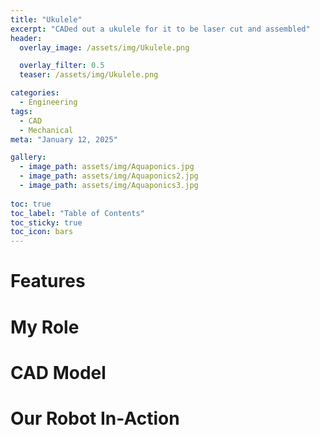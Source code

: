 ```yaml
---
title: "Ukulele"
excerpt: "CADed out a ukulele for it to be laser cut and assembled"
header:
  overlay_image: /assets/img/Ukulele.png

  overlay_filter: 0.5
  teaser: /assets/img/Ukulele.png

categories:
  - Engineering
tags:
  - CAD
  - Mechanical
meta: "January 12, 2025"

gallery:
  - image_path: assets/img/Aquaponics.jpg
  - image_path: assets/img/Aquaponics2.jpg
  - image_path: assets/img/Aquaponics3.jpg
  
toc: true
toc_label: "Table of Contents"
toc_sticky: true
toc_icon: bars
---
```


# Features

# My Role

# CAD Model

# Our Robot In-Action
